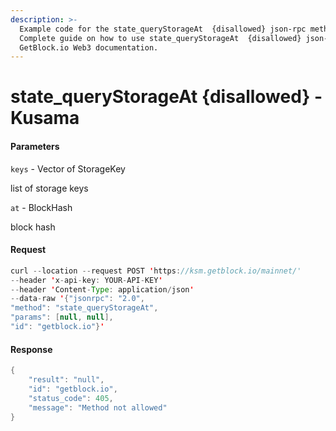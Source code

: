 ```yaml
---
description: >-
  Example code for the state_queryStorageAt  {disallowed} json-rpc method.
  Сomplete guide on how to use state_queryStorageAt  {disallowed} json-rpc in
  GetBlock.io Web3 documentation.
---
```


# state\_queryStorageAt {disallowed} - Kusama

#### Parameters

`keys` - Vector of StorageKey

list of storage keys

`at` - BlockHash

block hash

#### Request

```java
curl --location --request POST 'https://ksm.getblock.io/mainnet/' 
--header 'x-api-key: YOUR-API-KEY' 
--header 'Content-Type: application/json' 
--data-raw '{"jsonrpc": "2.0",
"method": "state_queryStorageAt",
"params": [null, null],
"id": "getblock.io"}'
```

#### Response

```java
{
    "result": "null",
    "id": "getblock.io",
    "status_code": 405,
    "message": "Method not allowed"
}
```
